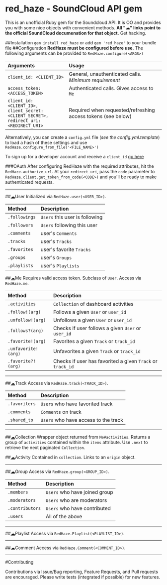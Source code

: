 # red\_haze - SoundCloud API gem
This is an unofficial Ruby gem for the Soundcloud API. It is OO and provides you with some nice objects with convenient methods. **All "☁" links point to the official SoundCloud documenation for that object.** Get hacking.


##Installation
`gem install red_haze` or add `gem 'red_haze'` to your bundle file
##Configuration
**RedHaze must be configured before use.** The following arguments can be provided to `RedHaze.configure(<ARGS>)`

|Arguments                                                                             |Usage                                                |
|:-----------                                                                          |:-----------                                         |
|`client_id: <CLIENT_ID>`                                                              |General, unauthenticated calls. _Minimum requirement_|
|`access_token: <ACCESS_TOKEN>`                                                        |Authenticated calls. Gives access to `Me`            |
|`client_id: <CLIENT_ID>,`<br> `client_secret: <CLIENT_SECRET>,`<br> `redirect_uri: <REDIRECT_URI>` | Required when requested/refreshing access tokens (see below) |

Alternatively, you can create a `config.yml` file (_see the config.yml.template_) to load a hash of these settings and use `RedHaze.configure_from_file('<FILE_NAME>')`

To sign up for a developer account and receive a `client_id` [go here](http://soundcloud.com/you/apps) 

###OAuth
After configuring RedHaze with the required attributes, hit the `RedHaze.authorize_url`. At your `redirect_uri`, pass the `code` parameter to `RedHaze.client.get_token_from_code(<CODE>)` and you'll be ready to make authenticated requests.

<hr>

##[☁](http://developers.soundcloud.com/docs/api/reference#users)User
Initialized via `RedHaze.user(<USER_ID>)`.

|Method       |Description                |
|:----------- |:-----------               |
|`.followings`|`Users` this user is following  |
|`.followers` |`Users` following this user|
|`.comments`  |user's `Comments`          |
|`.tracks`    |user's `Tracks`            |
|`.favorites` |user's favorite `Tracks`   |
|`.groups`    |user's `Groups`            |
|`.playlists` |user's `Playlists`         |


##[☁](http://developers.soundcloud.com/docs/api/reference#me)Me
Requires valid access token. Subclass of `User`. Access via `RedHaze.me`.

|Method            |Description                                               |
|:-----------      |:-----------                                              |
|`.activities`     |`Collection` of dashboard activities                      |
|`.follow!(arg)`   |Follows a given `User` or `user_id`                       |
|`.unfollow!(arg)` |Unfollows a given `User` or `user_id`                     |
|`.follows?(arg)`  |Checks if user follows a given `User` or `user_id`        |
|`.favorite!(arg)` |Favorites a given `Track` or `track_id`                   |
|`.unfavorite!(arg)`|Unfavorites a given `Track` or `track_id`                |
|`.favorite?!(arg)`|Checks if user has favorited a given `Track` or `track_id`|

<hr>

##[☁](http://developers.soundcloud.com/docs/api/reference#tracks)Track
Access via `RedHaze.track(<TRACK_ID>)`.

|Method       |Description                         |
|:----------- |:-----------                        |
|`.favoriters`|`Users` who have favorited track    |
|`.comments`  |`Comments` on track                 |
|`.shared_to`|`Users` who have access to the track|

<hr>

##[☁](http://developers.soundcloud.com/docs/api/reference#activities)Collection
Wrapper object returned from `Me#activities`. Returns a group of `activities` contained within the `items` attribute. Use `.next` to retrieve the next paginated `Collection`.

##[☁](http://developers.soundcloud.com/docs/api/reference#activities)Activity
Contained in `collection`. Links to an `origin` object.

<hr>

##[☁](http://developers.soundcloud.com/docs/api/reference#groups)Group
Access via `RedHaze.group(<GROUP_ID>)`.

|Method         |Description                  |
|:-----------   |:-----------                 |
|`.members`     |`Users` who have joined group|
|`.moderators`  |`Users` who are moderators   |
|`.contributors`|`Users` who have contributed |
|`.users`       |All of the above             |

<hr>

##[☁](http://developers.soundcloud.com/docs/api/reference#playlists)Playlist
Access via `RedHaze.Playlist(<PLAYLIST_ID>)`.

<hr>

##[☁](http://developers.soundcloud.com/docs/api/reference#comments)Comment
Access via `RedHaze.Comment(<COMMENT_ID>)`.

<hr>

#Contributing

Contributions via Issue/Bug reporting, Feature Requests, and Pull requests are encouraged. Please write tests (integrated if possible) for new features.
